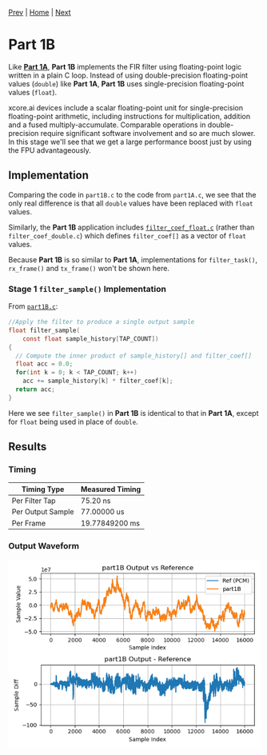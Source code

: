 
[Prev](part1A.md) | [Home](intro.md) | [Next](part1C.md)

# Part 1B

Like [**Part 1A**](part1A.md), **Part 1B** implements the FIR filter using
floating-point logic written in a plain C loop. Instead of using
double-precision floating-point values (`double`) like **Part 1A**, **Part 1B**
uses single-precision floating-point values (`float`).

xcore.ai devices include a scalar floating-point unit for single-precision
floating-point arithmetic, including instructions for multiplication, addition
and a fused multiply-accumulate. Comparable operations in double-precision
require significant software involvement and so are much slower. In this stage
we'll see that we get a large performance boost just by using the FPU advantageously.

## Implementation

Comparing the code in `part1B.c` to the code from `part1A.c`, we see that the
only real difference is that all `double` values have been replaced with `float`
values.

Similarly, the **Part 1B** application includes [`filter_coef_float.c`](TODO)
(rather than `filter_coef_double.c`) which defines `filter_coef[]` as a vector
of `float` values.

Because **Part 1B** is so similar to **Part 1A**, implementations for
`filter_task()`, `rx_frame()` and `tx_frame()` won't be shown here.

### Stage 1 `filter_sample()` Implementation

From [`part1B.c`](TODO):
```c
//Apply the filter to produce a single output sample
float filter_sample(
    const float sample_history[TAP_COUNT])
{
  // Compute the inner product of sample_history[] and filter_coef[]
  float acc = 0.0;
  for(int k = 0; k < TAP_COUNT; k++)
    acc += sample_history[k] * filter_coef[k];
  return acc;
}
```

Here we see `filter_sample()` in **Part 1B** is identical to that in **Part
1A**, except for `float` being used in place of `double`.

## Results

### Timing

| Timing Type       | Measured Timing
|-------------------|-----------------------
| Per Filter Tap    | 75.20 ns
| Per Output Sample | 77.00000 us
| Per Frame         | 19.77849200 ms

### Output Waveform

![**Part 1B** Output](img/part1B.png)